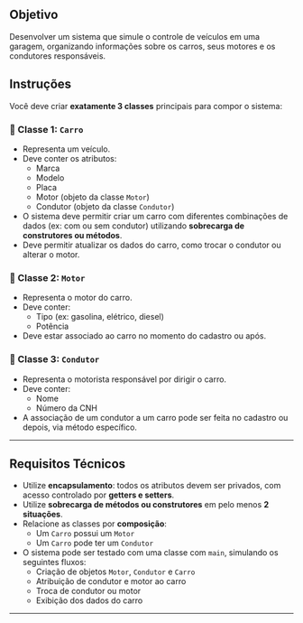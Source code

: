 ## Objetivo

Desenvolver um sistema que simule o controle de veículos em uma garagem, organizando informações sobre os carros, seus motores e os condutores responsáveis.

## Instruções

Você deve criar **exatamente 3 classes** principais para compor o sistema:

### 🔹 Classe 1: `Carro`
- Representa um veículo.
- Deve conter os atributos:
  - Marca
  - Modelo
  - Placa
  - Motor (objeto da classe `Motor`)
  - Condutor (objeto da classe `Condutor`)
- O sistema deve permitir criar um carro com diferentes combinações de dados (ex: com ou sem condutor) utilizando **sobrecarga de construtores ou métodos**.
- Deve permitir atualizar os dados do carro, como trocar o condutor ou alterar o motor.

### 🔹 Classe 2: `Motor`
- Representa o motor do carro.
- Deve conter:
  - Tipo (ex: gasolina, elétrico, diesel)
  - Potência
- Deve estar associado ao carro no momento do cadastro ou após.

### 🔹 Classe 3: `Condutor`
- Representa o motorista responsável por dirigir o carro.
- Deve conter:
  - Nome
  - Número da CNH
- A associação de um condutor a um carro pode ser feita no cadastro ou depois, via método específico.

---

## Requisitos Técnicos

- Utilize **encapsulamento**: todos os atributos devem ser privados, com acesso controlado por **getters e setters**.
- Utilize **sobrecarga de métodos ou construtores** em pelo menos **2 situações**.
- Relacione as classes por **composição**:
  - Um `Carro` possui um `Motor`
  - Um `Carro` pode ter um `Condutor`
- O sistema pode ser testado com uma classe com `main`, simulando os seguintes fluxos:
  - Criação de objetos `Motor`, `Condutor` e `Carro`
  - Atribuição de condutor e motor ao carro
  - Troca de condutor ou motor
  - Exibição dos dados do carro

---
